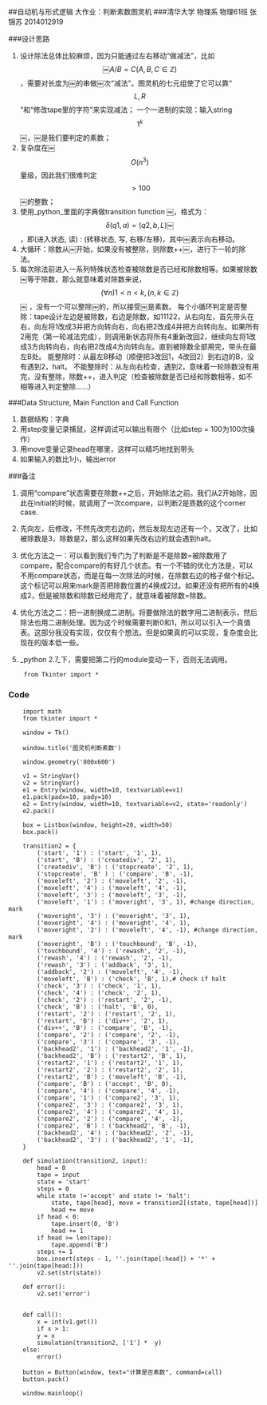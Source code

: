 ##自动机与形式逻辑 大作业：判断素数图灵机
###清华大学 物理系 物理61班 张锦苏 2014012919

###设计思路
1. 设计除法总体比较麻烦，因为只能通过左右移动“做减法”，比如$$ ￼A/B=C (A, B, C \in \mathbb{Z} )$$，需要对长度为￼的串做￼次“减法”。图灵机的七元组使了它可以靠“$$ L,R $$”和“修改tape里的字符”来实现减法；
一个一进制的实现：输入string $$1^k$$￼，￼是我们要判定的素数；
2. 复杂度在￼$$ O(n^3) $$量级，因此我们很难判定$$ >100 $$￼的整数；
3. 使用_python_里面的字典做transition function ￼，格式为：$$ \delta(q1,a)=(q2,b,L)￼ $$，即(进入状态, 读) : (转移状态, 写, 右移/左移)，其中￼表示向右移动。
4. 大循环：除数从￼开始，如果没有被整除，则除数++￼，进行下一轮的除法。
5. 每次除法前进入一系列特殊状态检查被除数是否已经和除数相等。如果被除数￼等于除数，那么就意味着对除数来说，$$ (\forall n) 1<n<k, (n,k \in \mathbb{Z}) $$￼ ，没有一个可以整除￼的，所以接受￼是素数。
每个小循环判定是否整除：tape设计左边是被除数，右边是除数，如11122，从右向左，首先带头在右，向左将1改成3并把方向转向右，向右把2改成4并把方向转向左。如果所有2用完（第一轮减法完成），则调用新状态将所有4重新改回2，继续向左将1改成3方向转向右，向右把2改成4方向转向左。直到被除数全部用完，带头在最左B处。
能整除时：从最左B移动（顺便把3改回1，4改回2）到右边的B，没有遇到2，halt。 不能整除时：从左向右检查，遇到2，意味着一轮除数没有用完，没有整除，除数++，进入判定（检查被除数是否已经和除数相等，如不相等进入判定整除……）

###Data Structure, Main Function and Call Function
1. 数据结构：字典
2.  用step变量记录捕鼠，这样调试可以输出有限个（比如step = 100为100次操作）
3.  用move变量记录head在哪里，这样可以精巧地找到带头
4.  如果输入的数比1小，输出error

###备注
1. 调用“compare”状态需要在除数++之后，开始除法之前。我们从2开始除，因此在initial的时候，就调用了一次compare，以判断2是质数的这个corner case.
2. 先向左，后修改，不然先改完右边的，然后发现左边还有一个，又改了，比如被除数是3，除数是2，那么这样如果先改右边的就会遇到halt。
3. 优化方法之一：可以看到我们专门为了判断是不是除数=被除数用了compare，配合compare的有好几个状态。有一个不错的优化方法是，可以不用compare状态，而是在每一次除法的时候，在除数右边的格子做个标记。这个标记可以用来mark是否把除数位置的4换成2过。如果还没有把所有的4换成2，但是被除数和除数已经用完了，就意味着被除数=除数。
4. 优化方法之二：把一进制换成二进制。将要做除法的数字用二进制表示，然后除法也用二进制处理。因为这个时候需要判断0和1，所以可以引入一个真值表。这部分我没有实现，仅仅有个想法。但是如果真的可以实现，复杂度会比现在的版本低一些。
5. _python 2.7_下，需要把第二行的module变动一下，否则无法调用。


		from Tkinter import *


### Code

		import math
		from tkinter import *
	
		window = Tk()
	
		window.title('图灵机判断素数')
	
		window.geometry('800x600')
	
		v1 = StringVar()
		v2 = StringVar()
		e1 = Entry(window, width=10, textvariable=v1)
		e1.pack(padx=10, pady=10)
		e2 = Entry(window, width=10, textvariable=v2, state='readonly')
		e2.pack()
	
		box = Listbox(window, height=20, width=50)
		box.pack()
	
		transition2 = {
	    	('start', '1') : ('start', '1', 1),
	    	('start', 'B') : ('creatediv', '2', 1),
	    	('creatediv', 'B') : ('stopcreate', '2', 1),
	    	('stopcreate', 'B' ) : ('compare', 'B', -1),
	    	('moveleft', '2') : ('moveleft', '2', -1),
	    	('moveleft', '4') : ('moveleft', '4', -1),
	    	('moveleft', '3') : ('moveleft', '3', -1),
	    	('moveleft', '1') : ('moveright', '3', 1), #change direction, mark
	    	('moveright', '3') : ('moveright', '3', 1),
	    	('moveright', '4') : ('moveright', '4', 1),
	    	('moveright', '2') : ('moveleft', '4', -1), #change direction, mark
	    	('moveright', 'B') : ('touchbound', 'B', -1),
	    	('touchbound', '4') : ('rewash', '2', -1),
	    	('rewash', '4') : ('rewash', '2', -1),
	    	('rewash', '3') : ('addback', '3', 1),
	    	('addback', '2') : ('moveleft', '4', -1),
	    	('moveleft', 'B') : ('check', 'B', 1),# check if halt
	    	('check', '3') : ('check', '1', 1),
	    	('check', '4') : ('check', '2', 1),
	    	('check', '2') : ('restart', '2', -1),
	    	('check', 'B') : ('halt', 'B', 0),
	    	('restart', '2') : ('restart', '2', 1),
	    	('restart', 'B') : ('div++', '2', 1),
	    	('div++', 'B') : ('compare', 'B', -1),
	    	('compare', '2') : ('compare', '2', -1),
	    	('compare', '3') : ('compare', '3', -1),
	    	('backhead2', '1') : ('backhead2', '1', -1),
	    	('backhead2', 'B') : ('restart2', 'B', 1),
	    	('restart2', '1') : ('restart2', '1', 1),
	    	('restart2', '2') : ('restart2', '2', 1),
	    	('restart2', 'B') : ('moveleft', 'B', -1),
	    	('compare', 'B') : ('accept', 'B', 0),
	    	('compare', '4') : ('compare', '4', -1),
	    	('compare', '1') : ('compare2', '3', 1),
	    	('compare2', '3') : ('compare2', '3', 1),
	    	('compare2', '4') : ('compare2', '4', 1),
	    	('compare2', '2') : ('compare', '4', -1),
	    	('compare2', 'B') : ('backhead2', 'B', -1),
	    	('backhead2', '4') : ('backhead2', '2', -1),
	    	('backhead2', '3') : ('backhead2', '1', -1),
		}
	
		def simulation(transition2, input):
	    	head = 0
	    	tape = input
	    	state = 'start'
	    	steps = 0
	    	while state !='accept' and state != 'halt':
	        	state, tape[head], move = transition2[(state, tape[head])]
	        	head += move
	        if head < 0:
	            tape.insert(0, 'B')
	            head += 1
	        if head >= len(tape):
	            tape.append('B')
	        steps += 1
	        box.insert(steps - 1, ''.join(tape[:head]) + '*' + ''.join(tape[head:]))
	    	v2.set(str(state))
	
		def error():
    		v2.set('error')
    

		def call():
    		x = int(v1.get())
    		if x > 1:
        	y = x
        	simulation(transition2, ['1'] *  y)
    	else:
        	error()
	   
		button = Button(window, text="计算是否素数", command=call)
		button.pack()
	
		window.mainloop()
